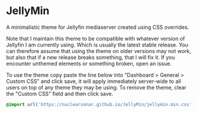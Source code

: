 # JellyMin

A minimalistic theme for Jellyfin mediaserver created using CSS overrides.

Note that I maintain this theme to be compatible with whatever version of Jellyfin I am currently using. Which is usually the latest stable release. You can therefore assume that using the theme on older versions may not work, but also that if a new release breaks something, that I will fix it. If you encounter unthemed elements or something broken, open an issue.

To use the theme copy paste the line below into "Dashboard > General > Custom CSS" and click save, it will apply immediately server-wide to all users on top of any theme they may be using. To remove the theme, clear the "Custom CSS" field and then click save.

```css
@import url('https://nuclearsonar.github.io/JellyMin/jellymin.min.css');
```